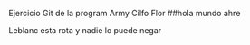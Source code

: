 Ejercicio Git de la program Army
Cilfo
Flor
##hola mundo ahre

Leblanc esta rota y nadie lo puede negar
